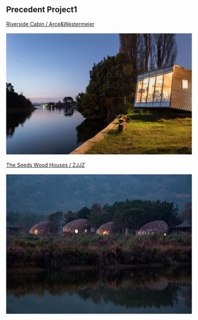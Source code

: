 ## Precedent Project1


[Riverside Cabin / Arce&Westermeier](https://www.archdaily.com/966441/riverside-cabin-arce-and-westermeier?ad_medium=gallery)
<Br><Br><img alt="Bella" src="https://github.com/bellaaaaaaa216/portfolio/blob/gh-pages/westermeier-02-ok.jpg?raw=true" width="600">
<Br><Br>[The Seeds Wood Houses / ZJJZ](https://www.archdaily.com/961365/the-seeds-wood-houses-zjjz?ad_medium=gallery)
<Br><Br><img alt="Bella" src="https://github.com/bellaaaaaaa216/portfolio/blob/gh-pages/12_%E5%A4%9C%E6%99%AF_nightview.jpg?raw=true" width="600">
